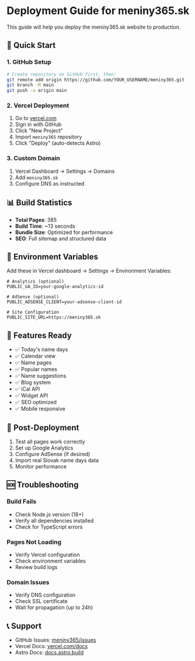 # Deployment Guide for meniny365.sk

This guide will help you deploy the meniny365.sk website to production.

## 🚀 Quick Start

### 1. GitHub Setup
```bash
# Create repository on GitHub first, then:
git remote add origin https://github.com/YOUR_USERNAME/meniny365.git
git branch -M main
git push -u origin main
```

### 2. Vercel Deployment
1. Go to [vercel.com](https://vercel.com)
2. Sign in with GitHub
3. Click "New Project"
4. Import `meniny365` repository
5. Click "Deploy" (auto-detects Astro)

### 3. Custom Domain
1. Vercel Dashboard → Settings → Domains
2. Add `meniny365.sk`
3. Configure DNS as instructed

## 📊 Build Statistics
- **Total Pages**: 385
- **Build Time**: ~13 seconds
- **Bundle Size**: Optimized for performance
- **SEO**: Full sitemap and structured data

## 🔧 Environment Variables

Add these in Vercel dashboard → Settings → Environment Variables:

```env
# Analytics (optional)
PUBLIC_GA_ID=your-google-analytics-id

# AdSense (optional)  
PUBLIC_ADSENSE_CLIENT=your-adsense-client-id

# Site Configuration
PUBLIC_SITE_URL=https://meniny365.sk
```

## 📱 Features Ready
- ✅ Today's name days
- ✅ Calendar view
- ✅ Name pages
- ✅ Popular names
- ✅ Name suggestions
- ✅ Blog system
- ✅ iCal API
- ✅ Widget API
- ✅ SEO optimized
- ✅ Mobile responsive

## 🎯 Post-Deployment
1. Test all pages work correctly
2. Set up Google Analytics
3. Configure AdSense (if desired)
4. Import real Slovak name days data
5. Monitor performance

## 🆘 Troubleshooting

### Build Fails
- Check Node.js version (18+)
- Verify all dependencies installed
- Check for TypeScript errors

### Pages Not Loading
- Verify Vercel configuration
- Check environment variables
- Review build logs

### Domain Issues
- Verify DNS configuration
- Check SSL certificate
- Wait for propagation (up to 24h)

## 📞 Support
- GitHub Issues: [meniny365/issues](https://github.com/YOUR_USERNAME/meniny365/issues)
- Vercel Docs: [vercel.com/docs](https://vercel.com/docs)
- Astro Docs: [docs.astro.build](https://docs.astro.build)
